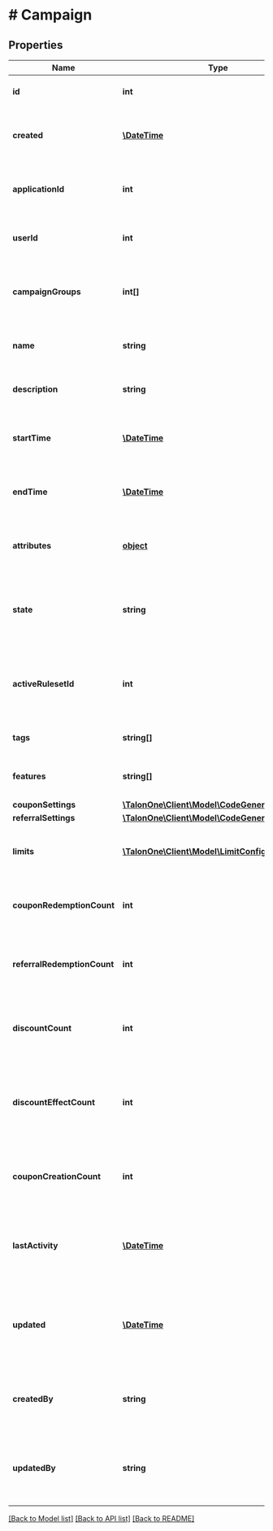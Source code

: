 # # Campaign

## Properties

Name | Type | Description | Notes
------------ | ------------- | ------------- | -------------
**id** | **int** | Unique ID for this entity. | 
**created** | [**\DateTime**](\DateTime.md) | The exact moment this entity was created. | 
**applicationId** | **int** | The ID of the application that owns this entity. | 
**userId** | **int** | The ID of the account that owns this entity. | 
**campaignGroups** | **int[]** | The IDs of the campaign groups that own this entity. | [optional] 
**name** | **string** | A friendly name for this campaign. | 
**description** | **string** | A detailed description of the campaign. | 
**startTime** | [**\DateTime**](\DateTime.md) | Datetime when the campaign will become active. | [optional] 
**endTime** | [**\DateTime**](\DateTime.md) | Datetime when the campaign will become in-active. | [optional] 
**attributes** | [**object**](.md) | Arbitrary properties associated with this campaign | [optional] 
**state** | **string** | A disabled or archived campaign is not evaluated for rules or coupons. | [default to 'enabled']
**activeRulesetId** | **int** | ID of Ruleset this campaign applies on customer session evaluation. | [optional] 
**tags** | **string[]** | A list of tags for the campaign. | 
**features** | **string[]** | A list of features for the campaign. | 
**couponSettings** | [**\TalonOne\Client\Model\CodeGeneratorSettings**](CodeGeneratorSettings.md) |  | [optional] 
**referralSettings** | [**\TalonOne\Client\Model\CodeGeneratorSettings**](CodeGeneratorSettings.md) |  | [optional] 
**limits** | [**\TalonOne\Client\Model\LimitConfig[]**](LimitConfig.md) | The set of limits that will operate for this campaign | 
**couponRedemptionCount** | **int** | Number of coupons redeemed in the campaign. | [optional] 
**referralRedemptionCount** | **int** | Number of referral codes redeemed in the campaign. | [optional] 
**discountCount** | **int** | Total amount of discounts redeemed in the campaign. | [optional] 
**discountEffectCount** | **int** | Total number of times discounts were redeemed in this campaign. | [optional] 
**couponCreationCount** | **int** | Total number of coupons created by rules in this campaign. | [optional] 
**lastActivity** | [**\DateTime**](\DateTime.md) | Timestamp of the most recent event received by this campaign. | [optional] 
**updated** | [**\DateTime**](\DateTime.md) | Timestamp of the most recent update to the campaign or any of its elements. | [optional] 
**createdBy** | **string** | Name of the user who created this campaign if available. | [optional] 
**updatedBy** | **string** | Name of the user who last updated this campaign if available. | [optional] 

[[Back to Model list]](../../README.md#documentation-for-models) [[Back to API list]](../../README.md#documentation-for-api-endpoints) [[Back to README]](../../README.md)


